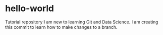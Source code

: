 # hello-world
Tutorial repository
I am new to learning Git and Data Science.  I am creating this commit to learn how to make changes to a branch.
